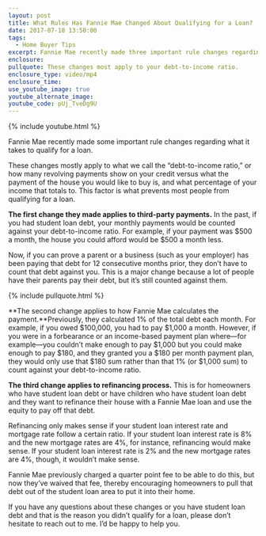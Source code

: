 ```yaml
---
layout: post
title: What Rules Has Fannie Mae Changed About Qualifying for a Loan?
date: 2017-07-18 13:50:00
tags:
  - Home Buyer Tips
excerpt: Fannie Mae recently made three important rule changes regarding what it takes to qualify for a loan. Here are the changes and how they affect you.
enclosure:
pullquote: These changes most apply to your debt-to-income ratio.
enclosure_type: video/mp4
enclosure_time:
use_youtube_image: true
youtube_alternate_image:
youtube_code: pUj_TveDg9U
---
```



{% include youtube.html %}

Fannie Mae recently made some important rule changes regarding what it takes to qualify for a loan.

These changes mostly apply to what we call the “debt-to-income ratio,” or how many revolving payments show on your credit versus what the payment of the house you would like to buy is, and what percentage of your income that totals to. This factor is what prevents most people from qualifying for a loan.

**The first change they made applies to third-party payments.** In the past, if you had student loan debt, your monthly payments would be counted against your debt-to-income ratio. For example, if your payment was $500 a month, the house you could afford would be $500 a month less.

Now, if you can prove a parent or a business (such as your employer) has been paying that debt for 12 consecutive months prior, they don’t have to count that debt against you. This is a major change because a lot of people have their parents pay their debt, but it’s still counted against them.

{% include pullquote.html %}

**The second change applies to how Fannie Mae calculates the payment.**Previously, they calculated 1% of the total debt each month. For example, if you owed $100,000, you had to pay $1,000 a month. However, if you were in a forbearance or an income-based payment plan where—for example—you couldn’t make enough to pay $1,000 but you could make enough to pay $180, and they granted you a $180 per month payment plan, they would only use that $180 sum rather than that 1% (or $1,000 sum) to count against your debt-to-income ratio.

**The third change applies to refinancing process.** This is for homeowners who have student loan debt or have children who have student loan debt and they want to refinance their house with a Fannie Mae loan and use the equity to pay off that debt.

Refinancing only makes sense if your student loan interest rate and mortgage rate follow a certain ratio. If your student loan interest rate is 8% and the new mortgage rates are 4%, for instance, refinancing would make sense. If your student loan interest rate is 2% and the new mortgage rates are 4%, though, it wouldn’t make sense.

Fannie Mae previously charged a quarter point fee to be able to do this, but now they’ve waived that fee, thereby encouraging homeowners to pull that debt out of the student loan area to put it into their home.

If you have any questions about these changes or you have student loan debt and that is the reason you didn’t qualify for a loan, please don’t hesitate to reach out to me. I’d be happy to help you.